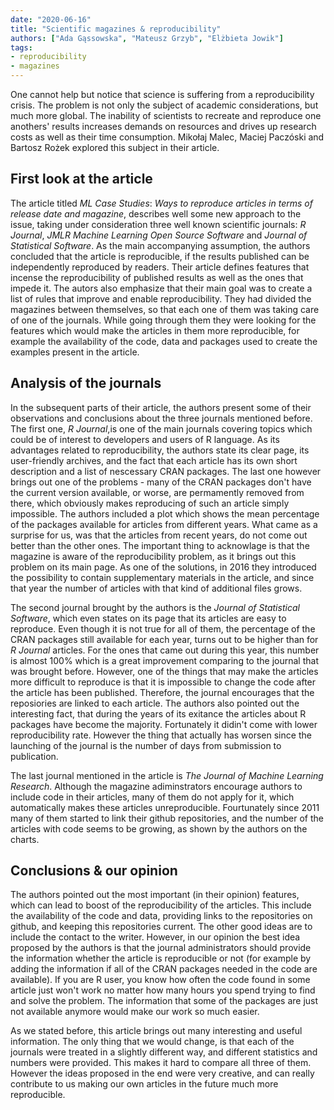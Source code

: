 ```yaml
---
date: "2020-06-16"
title: "Scientific magazines & reproducibility"
authors: ["Ada Gąssowska", "Mateusz Grzyb", "Elżbieta Jowik"]
tags:
- reproducibility
- magazines
---
```


One cannot help but notice that science is suffering from a reproducibility crisis. The problem is not only the subject of academic considerations, but much more global. The inability of scientists to recreate and reproduce one anothers' results increases demands on resources and drives up research costs as well as their time consumption. Mikołaj Malec, Maciej Paczóski and Bartosz Rożek explored this subject in their article. 

## First look at the article

The article  titled  *ML Case Studies*: *Ways to reproduce articles in terms of release date and magazine*, describes well some new approach to the issue, taking  under consideration three well known scientific journals: *R Journal*, *JMLR Machine Learning Open Source Software* and *Journal of Statistical Software*. As the main accompanying assumption, the authors concluded that the article is reproducible, if the results published can be independently reproduced by readers. Their article defines features that incense the reproducibility of published results as well as the ones that impede it. The autors also emphasize that their main goal was to create a list of rules that improve and enable reproducibility. They had divided the magazines between themselves, so that each one of them was taking care of one of the journals. While going through them they were looking for the features which would make the articles in them more reproducible, for example the availability of the code, data and packages used to create the examples present in the article. 

## Analysis of the journals

In the subsequent parts of their article, the authors present some of their observations and conclusions about the three journals mentioned before. The first one, *R Journal*,is one of the main journals covering topics which could be of interest to developers and users of R language. As its advantages related to reproducibility, the authors state its clear page, its user-friendly archives, and the fact that each article has its own short description and a list of nescessary CRAN packages. The last one however brings out one of the problems - many of the CRAN packages don't have the current version available, or worse, are permamently removed from there, which obviously makes reproducing of such an article simply impossible. The authors included a plot which shows the mean percentage of the packages available for articles from different years. What came as a surprise for us, was that the articles from recent years, do not come out better than the other ones. The important thing to acknowlage is that the magazine is aware of the reproducibility problem, as it brings out this problem on its main page. As one of the solutions, in 2016 they introduced the possibility to contain supplementary materials in the article, and since that year the number of articles with that kind of additional files grows.


The second journal brought by the authors is the *Journal of Statistical Software*, which even states on its page that its articles are easy to reproduce. Even though it is not true for all of them, the percentage of the CRAN packages still available for each year, turns out to be higher than for *R Journal* articles. For the ones that came out during this year, this number is almost 100% which is a great improvement comparing to the journal that was brought before. However, one of the things that may make the articles more difficult to reproduce is that it is impossible to change the code after the article has been published. Therefore, the journal encourages that the reposiories are linked to each article. The authors also pointed out the interesting fact, that during the years of its exitance the articles about R packages have become the majority. Fortunately it didin't come with lower reproducibility rate. However the thing that actually has worsen since the launching of the journal is the number of days from submission to publication. 

The last journal mentioned in the article  is *The Journal of Machine Learning Research*. Although the magazine adiminstrators encourage authors to include code in their articles, many of them do not apply for it, which automatically makes these articles unreproducible. Fourtunately since 2011 many of them started to link their github repositories, and the number of the articles with code seems to be growing, as shown by the authors on the charts. 

## Conclusions & our opinion

The authors pointed out the most important (in their opinion) features, which can lead to boost of the reproducibility of the articles. This include the availability of the code and data, providing links to the repositories on github, and keeping this repositories current. The other good ideas are to include the contact to the writer. However, in our opinion the best idea proposed by the authors is that the journal administrators should provide the information whether the article is reproducible or not (for example by adding the information if all of the CRAN packages needed in the code are available). If you are R user, you know how often the code found in some article just won't work no matter how many hours you spend trying to find and solve the problem. The information that some of the packages are just not available anymore would make our work so much easier. 

As we stated before, this article brings out many interesting and useful information. The only thing that we would change, is that each of the journals were treated in a slightly different way, and different statistics and numbers were provided. This makes it hard to compare all three of them. However the ideas proposed in the end were very creative, and can really contribute to us making our own articles in the future much more reproducible.




















